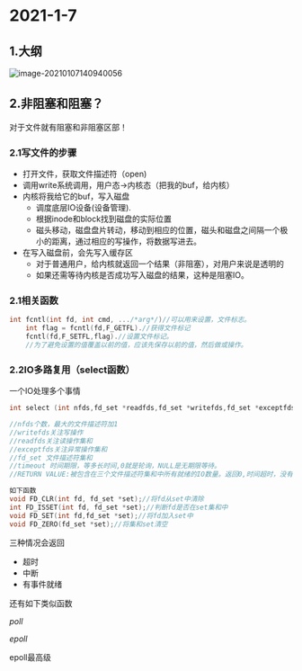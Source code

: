 # 2021-1-7

## 1.大纲

![image-20210107140940056](https://gitee.com/long_kejie/image/raw/master/image-20210107140940056.png)

## 2.非阻塞和阻塞？

对于文件就有阻塞和非阻塞区部！

### 2.1写文件的步骤

- 打开文件，获取文件描述符（open)
- 调用write系统调用，用户态->内核态（把我的buf，给内核）
- 内核将我给它的buf，写入磁盘
  - 调度底层IO设备(设备管理).
  - 根据inode和block找到磁盘的实际位置
  - 磁头移动，磁盘盘片转动，移动到相应的位置，磁头和磁盘之间隔一个极小的距离，通过相应的写操作，将数据写进去。
- 在写入磁盘前，会先写入缓存区
  - 对于普通用户，给内核就返回一个结果（非阻塞），对用户来说是透明的
  - 如果还需等待内核是否成功写入磁盘的结果，这种是阻塞IO。

### 2.1相关函数

```c
int fcntl(int fd, int cmd, .../*arg*/)//可以用来设置，文件标志。
   	int flag = fcntl(fd,F_GETFL).//获得文件标记
  	fcntl(fd,F_SETFL,flag).//设置文件标记。
    //为了避免设置的值覆盖以前的值，应该先保存以前的值，然后做或操作。
```

### 2.2IO多路复用（select函数）

一个IO处理多个事情

```c
int select (int nfds,fd_set *readfds,fd_set *writefds,fd_set *exceptfds,struct timeval *timeout);

//nfds个数，最大的文件描述符加1
//writefds关注写操作
//readfds关注读操作集和
//exceptfds关注异常操作集和
//fd_set 文件描述符集和
//timeout 时间期限，等多长时间,0就是轮询，NULL是无期限等待。
//RETURN VALUE:被包含在三个文件描述符集和中所有就绪的IO数量。返回0,时间超时，没有事件发生。-1表示出错了

如下函数
void FD_CLR(int fd, fd_set *set);//将fd从set中清除
int FD_ISSET(int fd, fd_set *set);//判断fd是否在set集和中
void FD_SET(int fd,fd_set *set);//将fd加入set中
void FD_ZERO(fd_set *set);//将集和set清空
```

三种情况会返回

- 超时
- 中断
- 有事件就绪

还有如下类似函数

$poll$

$epoll$

epoll最高级